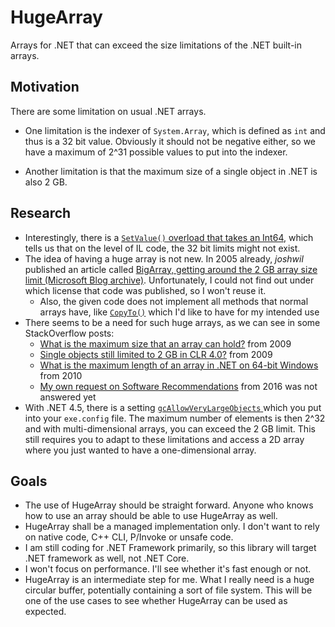 # HugeArray
Arrays for .NET that can exceed the size limitations of the .NET built-in arrays.

## Motivation

There are some limitation on usual .NET arrays.

* One limitation is the indexer of `System.Array`, which is defined as `int` and thus is a 32 bit value. Obviously it should not be negative either, so we have a maximum of 2^31 possible values to put into the indexer. 

* Another limitation is that the maximum size of a single object in .NET is also 2 GB. 

## Research

* Interestingly, there is a [`SetValue()` overload that takes an Int64](https://docs.microsoft.com/en-us/dotnet/api/system.array.setvalue?view=netframework-4.8#System_Array_SetValue_System_Object_System_Int64_), which tells us that on the level of IL code, the 32 bit limits might not exist.
* The idea of having a huge array is not new. In 2005 already, *joshwil* published an article called [BigArray, getting around the 2 GB array size limit (Microsoft Blog archive)](https://docs.microsoft.com/en-us/archive/blogs/joshwil/bigarrayt-getting-around-the-2gb-array-size-limit). Unfortunately, I could not find out under which license that code was published, so I won't reuse it.
  * Also, the given code does not implement all methods that normal arrays have, like [`CopyTo()`](https://docs.microsoft.com/en-us/dotnet/api/system.array.copyto?view=netframework-4.8) which I'd like to have for my intended use
* There seems to be a need for such huge arrays, as we can see in some StackOverflow posts:
  * [What is the maximum size that an array can hold?](https://stackoverflow.com/questions/1391672/what-is-the-maximum-size-that-an-array-can-hold) from 2009
  * [Single objects still limited to 2 GB in CLR 4.0?](https://stackoverflow.com/questions/1087982/single-objects-still-limited-to-2-gb-in-size-in-clr-4-0) from 2009
  * [What is the maximum length of an array in .NET on 64-bit Windows](https://stackoverflow.com/questions/2338778/what-is-the-maximum-length-of-an-array-in-net-on-64-bit-windows) from 2010
  * [My own request on Software Recommendations](https://softwarerecs.stackexchange.com/questions/36175/net-library-that-simulates-very-large-byte-array) from 2016 was not answered yet
* With .NET 4.5, there is a setting [`gcAllowVeryLargeObjects` ](https://docs.microsoft.com/en-us/dotnet/framework/configure-apps/file-schema/runtime/gcallowverylargeobjects-element) which you put into your `exe.config` file. The maximum number of elements is then 2^32 and with multi-dimensional arrays, you can exceed the  2 GB limit. This still requires you to adapt to these limitations and access a 2D array where you just wanted to have a one-dimensional array.

## Goals

* The use of HugeArray should be straight forward. Anyone who knows how to use an array should be able to use HugeArray as well.
* HugeArray shall be a managed implementation only. I don't want to rely on native code, C++ CLI, P/Invoke or unsafe code.
* I am still coding for .NET Framework primarily, so this library will target .NET framework as well, not .NET Core.
* I won't focus on performance. I'll see whether it's fast enough or not.
* HugeArray is an intermediate step for me. What I really need is a huge circular buffer, potentially containing a sort of file system. This will be one of the use cases to see whether HugeArray can be used as expected.

